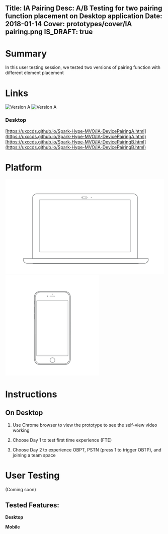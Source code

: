 Title: IA Pairing
Desc: A/B Testing for two pairing function placement on Desktop application
Date: 2018-01-14
Cover: prototypes/cover/IA pairing.png
IS_DRAFT: true
---

# Summary

In this user testing session, we tested two versions of pairing function with different element placement

# Links
![Version A](../../../img_data/IA-DevicePairingA.png)
![Version A](../../../img_data/IA-DevicePairingB.png)

### Desktop 

[https://uxccds.github.io/Spark-Hype-MVO/IA-DevicePairingA.html](https://uxccds.github.io/Spark-Hype-MVO/IA-DevicePairingA.html)
[https://uxccds.github.io/Spark-Hype-MVO/IA-DevicePairingB.html](https://uxccds.github.io/Spark-Hype-MVO/IA-DevicePairingB.html)


# Platform

![Desktop](../../../img_data/prototypes/Desktop-2x.png)
![Desktop](../../../img_data/prototypes/Mobile-2x.png)

# Instructions

## On Desktop

1) Use Chrome browser to view the prototype to see the self-view video working

2) Choose Day 1 to test first time experience (FTE)

3) Choose Day 2 to experience OBPT, PSTN (press 1 to trigger OBTP), and joining a team space


# User Testing
(Coming soon)

## Tested Features:


**Desktop**

**Mobile**

